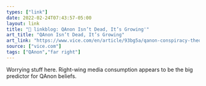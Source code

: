 ```yaml
---
types: ["link"]
date: 2022-02-24T07:43:57-05:00
layout: link
title: "🔗 linkblog: QAnon Isn’t Dead, It’s Growing'"
art_title: "QAnon Isn’t Dead, It’s Growing"
art_link: "https://www.vice.com/en/article/93bg5a/qanon-conspiracy-theory-prri-poll"
source: ["vice.com"]
tags: ["QAnon","far right"]
---
```

Worrying stuff here. Right-wing media consumption appears to be the big predictor for QAnon beliefs.
